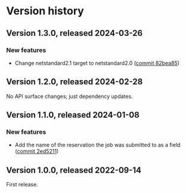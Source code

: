 # Version history

## Version 1.3.0, released 2024-03-26

### New features

- Change netstandard2.1 target to netstandard2.0 ([commit 82bea85](https://github.com/googleapis/google-cloud-dotnet/commit/82bea850661975b9750ac30753528cc9d2e05240))

## Version 1.2.0, released 2024-02-28

No API surface changes; just dependency updates.

## Version 1.1.0, released 2024-01-08

### New features

- Add the name of the reservation the job was submitted to as a field ([commit 2ed5211](https://github.com/googleapis/google-cloud-dotnet/commit/2ed521141cce32eef0b56e6b20f705ba444409d5))

## Version 1.0.0, released 2022-09-14

First release.
